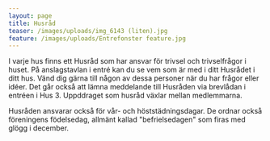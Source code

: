 ```yaml
---
layout: page
title: Husråd
teaser: /images/uploads/img_6143 (liten).jpg
feature: /images/uploads/Entrefonster feature.jpg
---
```

I varje hus finns ett Husråd som har ansvar för trivsel och trivselfrågor i huset. På anslagstavlan i entré kan du se vem som är med i ditt Husrådet i ditt hus. Vänd dig gärna till någon av dessa personer när du har frågor eller idéer. Det går också att lämna meddelande till Husråden via brevlådan i entréen i Hus 3. Uppddraget som husråd växlar mellan medlemmarna.

Husråden ansvarar också för vår- och höststädningsdagar. De ordnar också föreningens födelsedag, allmänt kallad "befrielsedagen" som firas med glögg i december.
